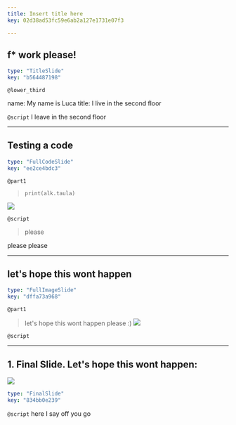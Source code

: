 ```yaml
---
title: Insert title here
key: 02d38ad53fc59e6ab2a127e1731e07f3

---
```

## f* work please!

```yaml
type: "TitleSlide"
key: "b564487198"
```

`@lower_third`

name: My name is Luca
title: I live in the second floor


`@script`
I leave in the second floor


---
## Testing a code

```yaml
type: "FullCodeSlide"
key: "ee2ce4bdc3"
```

`@part1`
> `print(alk.taula)`


![](https://assets.datacamp.com/production/repositories/2196/datasets/3791eca257c4df574c37378ba1c10a82949e6379/alk%20taula.png)


`@script`
> please

 please please


---
## let's hope this wont happen


```yaml
type: "FullImageSlide"
key: "dffa73a968"
```

`@part1`
> let's hope this wont happen please :)
![](https://assets.datacamp.com/production/repositories/2196/datasets/9fec7bf70e2a3fe2c50a98c36f841af6e6471382/oops.png)


`@script`



---
## 1. Final Slide. Let's hope this wont happen:

![](https://assets.datacamp.com/production/repositories/2196/datasets/9fec7bf70e2a3fe2c50a98c36f841af6e6471382/oops.png)

```yaml
type: "FinalSlide"
key: "834bb0e239"
```

`@script`
here I say off you go

